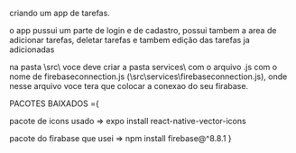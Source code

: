 criando um app de tarefas.

o app pussui um parte de login e de cadastro, possui tambem a area de adicionar tarefas, deletar tarefas e tambem edição das tarefas ja adicionadas

na pasta \src\ voce deve criar a pasta services\ com o arquivo .js com o nome de firebaseconnection.js (\src\services\firebaseconnection.js), onde nesse arquivo voce tera que colocar a conexao do seu firabase.



PACOTES BAIXADOS ={

pacote de icons usado => expo install react-native-vector-icons 

pacote do firabase que usei =>  npm install firebase@^8.8.1 }
